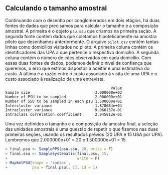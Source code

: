 



## Calculando o tamanho amostral

Continuando com o desenho por conglomerados em dois etágios, há duas fontes de dados que precisamos para calcular o tamanho e a composição amostral. A primeira é o objeto `psu.ssu` que criamos na primeira seção. A segunda fonte contém dados que coletamos hipoteticamente na amostra piloto que desenhamos anteriormente. O arquivo `pilot.csv` contém tantas linhas como domicílios visitados no piloto. A primeira coluna contém os identificadores das UPA à que pertence o respectivo domicílio. A segunda coluna contém o número de cães observados em cada domicílio. Com essas duas fontes de dados, podemos definir o nível de confiança que queremos, o erro que estmos dispostos a aceitar e uma estimativa do custo. A última é a razão entre o custo associado à visita de uma UPA e o custo associado à realização de uma entrevista.  


```
                                               Value
Sample size                             3.000000e+02
Number of PSU to be sampled             2.000000e+01
Number of SSU to be sampled in each psu 1.500000e+01
Intercluster variance                   1.878684e+04
Intracluster variance                   9.066137e-01
Intraclass correlation coefficient      2.945012e-01
```

Uma vez definidos o tamanho e a composição da amostra final, a seleção das unidades amostrais é uma questão de repetir o que fizemos nas duas primeiras seções, usando os resultados prévios (20 UPA e 15 USA por UPA). Lembremos que 2.000000e+01 = 20 e 1.500000e+01 = 15.


```r
> final.psu <- SamplePPS(psu.ssu, 20, write = F)
> final.ssu <- SampleSystematic(final.psu, 15,
+                               write = F)
> MapkmlPSU(shape = 'santos',
+           psu = final.psu[, 1], id = 1)
```



